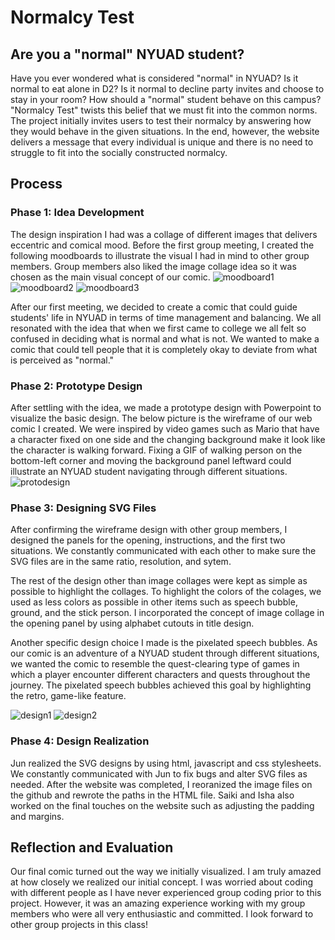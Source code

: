 # Normalcy Test
## Are you a "normal" NYUAD student?
Have you ever wondered what is considered "normal" in NYUAD? Is it normal to eat alone in D2? Is it normal to decline party invites and choose to stay in your room? How should a "normal" student behave on this campus? "Normalcy Test" twists this belief that we must fit into the common norms. The project initially invites users to test their normalcy by answering how they would behave in the given situations. In the end, however, the website delivers a message that every individual is unique and there is no need to struggle to fit into the socially constructed normalcy. 

## Process
### Phase 1: Idea Development
The design inspiration I had was a collage of different images that delivers eccentric and comical mood. Before the first group meeting, I created the following moodboards to illustrate the visual I had in mind to other group members. Group members also liked the image collage idea so it was chosen as the main visual concept of our comic. 
![moodboard1](InjooKangImages/injookang1.png)
![moodboard2](InjooKangImages/injookang2.png)
![moodboard3](InjooKangImages/injookang3.png)

After our first meeting, we decided to create a comic that could guide students' life in NYUAD in terms of time management and balancing. We all resonated with the idea that when we first came to college we all felt so confused in deciding what is normal and what is not. We wanted to make a comic that could tell people that it is completely okay to deviate from what is perceived as "normal." 


### Phase 2: Prototype Design
After settling with the idea, we made a prototype design with Powerpoint to visualize the basic design. The below picture is the wireframe of our web comic I created. We were inspired by video games such as Mario that have a character fixed on one side and the changing background make it look like the character is walking forward. Fixing a GIF of walking person on the bottom-left corner and moving the background panel leftward could illustrate an NYUAD student navigating through different situations. 
![protodesign](InjooKangImages/injookang4.png)

### Phase 3: Designing SVG Files
After confirming the wireframe design with other group members, I designed the panels for the opening, instructions, and the first two situations. We constantly communicated with each other to make sure the SVG files are in the same ratio, resolution, and sytem. 

The rest of the design other than image collages were kept as simple as possible to highlight the collages. To highlight the colors of the colages, we used as less colors as possible in other items such as speech bubble, ground, and the stick person. I incorporated the concept of image collage in the opening panel by using alphabet cutouts in title design. 

Another specific design choice I made is the pixelated speech bubbles. As our comic is an adventure of a NYUAD student through different situations, we wanted the comic to resemble the quest-clearing type of games in which a player encounter different characters and quests throughout the journey. The pixelated speech bubbles achieved this goal by highlighting the retro, game-like feature. 

![design1](InjooKangImages/injookang5.png)
![design2](InjooKangImages/injookang6.png)

### Phase 4: Design Realization 
Jun realized the SVG designs by using html, javascript and css stylesheets. We constantly communicated with Jun to fix bugs and alter SVG files as needed. After the website was completed, I reoranized the image files on the github and rewrote the paths in the HTML file. Saiki and Isha also worked on the final touches on the website such as adjusting the padding and margins. 

## Reflection and Evaluation 
Our final comic turned out the way we initially visualized. I am truly amazed at how closely we realized our initial concept. I was worried about coding with different people as I have never experienced group coding prior to this project. However, it was an amazing experience working with my group members who were all very enthusiastic and committed. I look forward to other group projects in this class!
